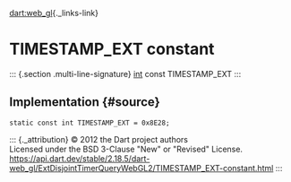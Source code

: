[dart:web\_gl](../../dart-web_gl/dart-web_gl-library){._links-link}

TIMESTAMP\_EXT constant
=======================

::: {.section .multi-line-signature}
[int](../../dart-core/int-class) const TIMESTAMP\_EXT
:::

Implementation {#source}
--------------

``` {.language-dart data-language="dart"}
static const int TIMESTAMP_EXT = 0x8E28;
```

::: {._attribution}
© 2012 the Dart project authors\
Licensed under the BSD 3-Clause \"New\" or \"Revised\" License.\
<https://api.dart.dev/stable/2.18.5/dart-web_gl/ExtDisjointTimerQueryWebGL2/TIMESTAMP_EXT-constant.html>
:::
